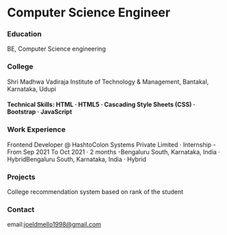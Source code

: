 # Computer Science Engineer

### Education
BE, Computer Science engineering 

### College
Shri Madhwa Vadiraja Institute of Technology & Management, Bantakal, Karnataka, Udupi

#### Technical Skills: HTML · HTML5 · Cascading Style Sheets (CSS) · Bootstrap · JavaScript

### Work Experience
Frontend Developer @ HashtoColon Systems Private Limited · Internship
-From Sep 2021 To Oct 2021 · 2 months
-Bengaluru South, Karnataka, India · HybridBengaluru South, Karnataka, India · Hybrid

### Projects
College recommendation system based on rank of the student

### Contact
email:joeldmello1998@gmail.com
